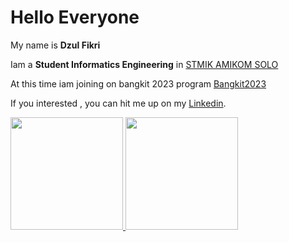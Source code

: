 # Hello Everyone 

My name is **Dzul Fikri**

Iam a **Student Informatics Engineering** in [STMIK AMIKOM SOLO](https://www.amikomsolo.ac.id/)

At this time iam joining on bangkit 2023 program [Bangkit2023](https://dashboard.bangkit.academy/login)

If you interested , you can hit me up on my [Linkedin](https://www.linkedin.com/in/dzul-fikri-7ab613271/).

<p align="left">
<a href="https://github.com/luzd628">
<img height="180em" src="https://github-readme-stats-eight-theta.vercel.app/api?username=luzd628&show_icons=true&theme=algolia&include_all_commits=true&count_private=true"/>
<img height="180em" src="https://github-readme-stats-eight-theta.vercel.app/api/top-langs/?username=luzd628&layout=compact&langs_count=8&theme=algolia"/>
</a>
</p>
